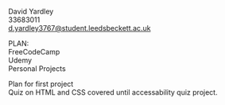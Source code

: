 David Yardley\
33683011\
d.yardley3767@student.leedsbeckett.ac.uk

PLAN:\
FreeCodeCamp\
Udemy\
Personal Projects

Plan for first project\
Quiz on HTML and CSS covered until accessability quiz project.

